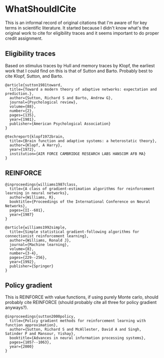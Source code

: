 # WhatShouldICite
This is an informal record of original citations that I'm aware of for key terms in scientific literature. It started because I didn't know what's the original work to cite for eligibility traces and it seems important to do proper credit assignment.

## Eligibility traces

Based on stimulus traces by Hull and memory traces by Klopf, the earliest work that I could find on this is that of Sutton and Barto. Probably best to cite Klopf, Sutton, and Barto.

```
@article{sutton1981toward,
  title={Toward a modern theory of adaptive networks: expectation and prediction.},
  author={Sutton, Richard S and Barto, Andrew G},
  journal={Psychological review},
  volume={88},
  number={2},
  pages={135},
  year={1981},
  publisher={American Psychological Association}
}

@techreport{klopf1972brain,
  title={Brain function and adaptive systems: a heterostatic theory},
  author={Klopf, A Harry},
  year={1972},
  institution={AIR FORCE CAMBRIDGE RESEARCH LABS HANSCOM AFB MA}
}

```

## REINFORCE

```
@inproceedings{williams1987class,
  title={A class of gradient-estimation algorithms for reinforcement learning in neural networks},
  author={Williams, R},
  booktitle={Proceedings of the International Conference on Neural Networks},
  pages={II--601},
  year={1987}
}

@article{williams1992simple,
  title={Simple statistical gradient-following algorithms for connectionist reinforcement learning},
  author={Williams, Ronald J},
  journal={Machine learning},
  volume={8},
  number={3-4},
  pages={229--256},
  year={1992},
  publisher={Springer}
}
```

## Policy gradient

This is REINFORCE with value functions, if using purely Monte carlo, should probably cite REINFORCE (should probably cite all three for policy gradient anyways?).
```
@inproceedings{sutton2000policy,
  title={Policy gradient methods for reinforcement learning with function approximation},
  author={Sutton, Richard S and McAllester, David A and Singh, Satinder P and Mansour, Yishay},
  booktitle={Advances in neural information processing systems},
  pages={1057--1063},
  year={2000}
}
```

